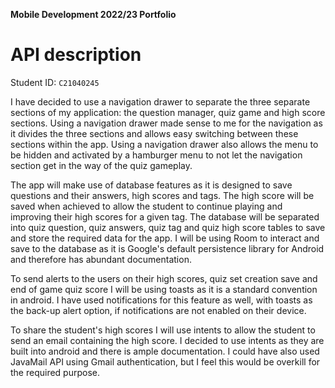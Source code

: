 **Mobile Development 2022/23 Portfolio**
# API description

Student ID: `C21040245`

I have decided to use a navigation drawer to separate the three separate sections of my application:
the question manager, quiz game and high score sections. Using a navigation drawer made sense to
me for the navigation as it divides the three sections and allows easy switching between these 
sections within the app. Using a navigation drawer also allows the menu to be hidden and activated
by a hamburger menu to not let the navigation section get in the way of the quiz gameplay.

The app will make use of database features as it is designed to save questions and their answers, high scores and 
tags. The high score will be saved when achieved to allow the student to continue playing and improving their high scores 
for a given tag. The database will be separated into quiz question, quiz answers, quiz tag and quiz high score tables 
to save and store the required data for the app. I will be using Room to interact and save to the database as it is 
Google's default persistence library for Android and therefore has abundant documentation.

To send alerts to the users on their high scores, quiz set creation save and end of game
quiz score I will be using toasts as it is a standard convention in android. I have used 
notifications for this feature as well, with toasts as the back-up alert option, if notifications
are not enabled on their device.

To share the student's high scores I will use intents to allow the student to send an email 
containing the high score. I decided to use intents as they are built into android and there
is ample documentation. I could have also used JavaMail API using Gmail authentication, 
but I feel this would be overkill for the required purpose.
 